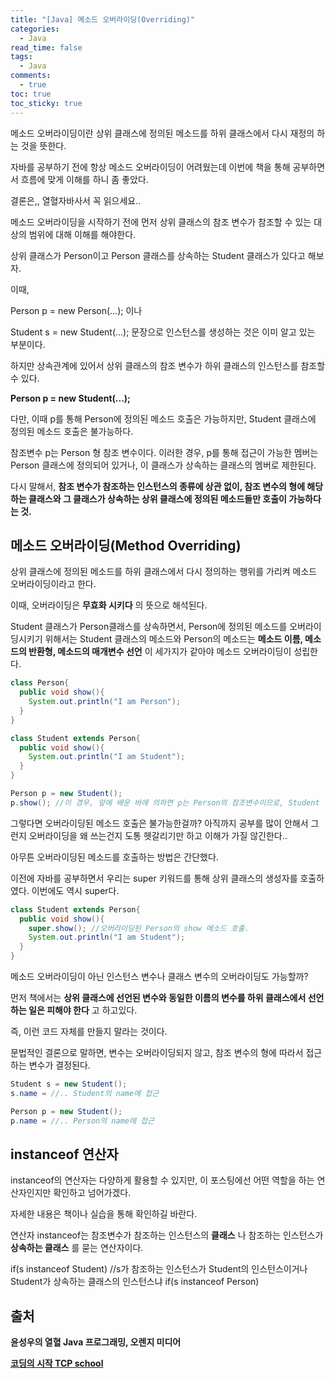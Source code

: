 ```yaml
---
title: "[Java] 메소드 오버라이딩(Overriding)"
categories:
  - Java
read_time: false
tags:
  - Java
comments:
  - true
toc: true
toc_sticky: true
---
```

메소드 오버라이딩이란 상위 클래스에 정의된 메소드를 하위 클래스에서 다시 재정의 하는 것을 뜻한다.

자바를 공부하기 전에 항상 메소드 오버라이딩이 어려웠는데 이번에 책을 통해 공부하면서 흐름에 맞게 이해를 하니 좀 좋았다.

결론은,, 열혈자바사서 꼭 읽으세요..

메소드 오버라이딩을 시작하기 전에 먼저 상위 클래스의 참조 변수가 참조할 수 있는 대상의 범위에 대해 이해를 해야한다.

상위 클래스가 Person이고 Person 클래스를 상속하는 Student 클래스가 있다고 해보자.

이때,

Person p = new Person(...); 이나

Student s = new Student(...); 문장으로 인스턴스를 생성하는 것은 이미 알고 있는 부분이다.

하지만 상속관계에 있어서 상위 클래스의 참조 변수가 하위 클래스의 인스턴스를 참조할 수 있다.

__Person p = new Student(...);__

다만, 이때 p를 통해 Person에 정의된 메소드 호출은 가능하지만, Student 클래스에 정의된 메소드 호출은 불가능하다.

참조변수 p는 Person 형 참조 변수이다. 이러한 경우, p를 통해 접근이 가능한 멤버는 Person 클래스에 정의되어 있거나, 이 클래스가 상속하는 클래스의 멤버로 제한된다.

다시 말해서, __참조 변수가 참조하는 인스턴스의 종류에 상관 없이, 참조 변수의 형에 해당하는 클래스와 그 클래스가 상속하는 상위 클래스에 정의된 메소드들만 호출이 가능하다는 것.__

## 메소드 오버라이딩(Method Overriding)
상위 클래스에 정의된 메소드를 하위 클래스에서 다시 정의하는 행위를 가리켜 메소드 오버라이딩이라고 한다.

이때, 오버라이딩은 __무효화 시키다__ 의 뜻으로 해석된다.

Student 클래스가 Person클래스를 상속하면서, Person에 정의된 메소드를 오버라이딩시키기 위해서는 Student 클래스의 메소드와 Person의 메소드는 __메소드 이름, 메소드의 반환형, 메소드의 매개변수 선언__ 이 세가지가 같아야 메소드 오버라이딩이 성립한다.

```java
class Person{
  public void show(){
    System.out.println("I am Person");
  }
}

class Student extends Person{
  public void show(){
    System.out.println("I am Student");
  }
}

Person p = new Student();
p.show(); //이 경우, 앞에 배운 바에 의하면 p는 Person의 참조변수이므로, Student 인스턴스를 참조하고 있는 상황이더라도 Person의 show 메소드가 호출되어야 한다. 하지만 Person의 show 메소드는 오버라이딩 되었다. 이 경우 Student의 show 메소드가 대신 호출된다.
```

그렇다면 오버라이딩된 메소드 호출은 불가능한걸까? 아직까지 공부를 많이 안해서 그런지 오버라이딩을 왜 쓰는건지 도통 헷갈리기만 하고 이해가 가질 않긴한다..

아무튼 오버라이딩된 메소드를 호출하는 방법은 간단했다.

이전에 자바를 공부하면서 우리는 super 키워드를 통해 상위 클래스의 생성자를 호출하였다. 이번에도 역시 super다.

```java
class Student extends Person{
  public void show(){
    super.show(); //오버라이딩된 Person의 show 메소드 호출.
    System.out.println("I am Student");
  }
}
```

메소드 오버라이딩이 아닌 인스턴스 변수나 클래스 변수의 오버라이딩도 가능할까?

먼저 책에서는 __상위 클래스에 선언된 변수와 동일한 이름의 변수를 하위 클래스에서 선언하는 일은 피해야 한다__ 고 하고있다.

즉, 이런 코드 자체를 만들지 말라는 것이다.

문법적인 결론으로 말하면, 변수는 오버라이딩되지 않고, 참조 변수의 형에 따라서 접근하는 변수가 결정된다.

```java
Student s = new Student();
s.name = //.. Student의 name에 접근

Person p = new Student();
p.name = //.. Person의 name에 접근
```

## instanceof 연산자
instanceof의 연산자는 다양하게 활용할 수 있지만, 이 포스팅에선 어떤 역할을 하는 연산자인지만 확인하고 넘어가겠다.

자세한 내용은 책이나 실습을 통해 확인하길 바란다.

연산자 instanceof는 참조변수가 참조하는 인스턴스의 __클래스__ 나 참조하는 인스턴스가 __상속하는 클래스__ 를 묻는 연산자이다.

if(s instanceof Student) //s가 참조하는 인스턴스가 Student의 인스턴스이거나 Student가 상속하는 클래스의 인스턴스냐
if(s instanceof Person)

## 출처
__윤성우의 열혈 Java 프로그래밍, 오렌지 미디어__

__[코딩의 시작 TCP school](http://tcpschool.com/java/java_inheritance_overriding)__